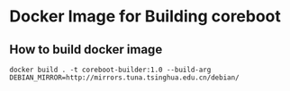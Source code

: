 # Docker Image for Building coreboot

## How to build docker image

`docker build . -t coreboot-builder:1.0 --build-arg DEBIAN_MIRROR=http://mirrors.tuna.tsinghua.edu.cn/debian/`
